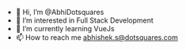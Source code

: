 - 👋 Hi, I’m @AbhiDotsquares
- 👀 I’m interested in Full Stack Development
- 🌱 I’m currently learning VueJs
- 📫 How to reach me abhishek.s@dotsquares.com

<!---
AbhiDotsquares/AbhiDotsquares is a ✨ special ✨ repository because its `README.md` (this file) appears on your GitHub profile.
You can click the Preview link to take a look at your changes.
--->
